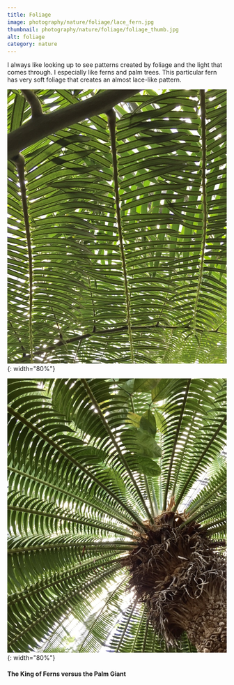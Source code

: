 ```yaml
---
title: Foliage
image: photography/nature/foliage/lace_fern.jpg
thumbnail: photography/nature/foliage/foliage_thumb.jpg
alt: foliage
category: nature
---
```


I always like looking up to see patterns created by foliage and the light that comes through. I especially like ferns and palm trees. This particular fern has very soft foliage that creates an almost lace-like pattern.

![king fern](./assets/img/photography/nature/foliage/king_fern.jpg){: width="80%"}

![giant dioon](./assets/img/photography/nature/foliage/giant_palm.jpg){: width="80%"}

#### The King of Ferns versus the Palm Giant
